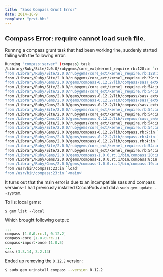 ```yaml
---
title: "Sass Compass Grunt Error"
date: 2014-10-9
template: "post.hbs"
---
```


## Compass Error: require cannot load such file.

Running a compass grunt task that had been working fine, suddenly started failing with the following error:

```bash
Running "compass:server" (compass) task
/Library/Ruby/Site/2.0.0/rubygems/core_ext/kernel_require.rb:128:in `require': cannot load such file -- sass/script/node (LoadError)
from /Library/Ruby/Site/2.0.0/rubygems/core_ext/kernel_require.rb:128:in `rescue in require'
from /Library/Ruby/Site/2.0.0/rubygems/core_ext/kernel_require.rb:39:in `require'
from /Library/Ruby/Gems/2.0.0/gems/compass-0.12.2/lib/compass/sass_extensions/monkey_patches/browser_support.rb:1:in `<top (required)>'
from /Library/Ruby/Site/2.0.0/rubygems/core_ext/kernel_require.rb:54:in `require'
from /Library/Ruby/Site/2.0.0/rubygems/core_ext/kernel_require.rb:54:in `require'
from /Library/Ruby/Gems/2.0.0/gems/compass-0.12.2/lib/compass/sass_extensions/monkey_patches.rb:2:in `block in <top (required)>'
from /Library/Ruby/Gems/2.0.0/gems/compass-0.12.2/lib/compass/sass_extensions/monkey_patches.rb:1:in `each'
from /Library/Ruby/Gems/2.0.0/gems/compass-0.12.2/lib/compass/sass_extensions/monkey_patches.rb:1:in `<top (required)>'
from /Library/Ruby/Site/2.0.0/rubygems/core_ext/kernel_require.rb:54:in `require'
from /Library/Ruby/Site/2.0.0/rubygems/core_ext/kernel_require.rb:54:in `require'
from /Library/Ruby/Gems/2.0.0/gems/compass-0.12.2/lib/compass/sass_extensions.rb:9:in `<top (required)>'
from /Library/Ruby/Site/2.0.0/rubygems/core_ext/kernel_require.rb:54:in `require'
from /Library/Ruby/Site/2.0.0/rubygems/core_ext/kernel_require.rb:54:in `require'
from /Library/Ruby/Gems/2.0.0/gems/compass-0.12.2/lib/compass.rb:5:in `block in <top (required)>'
from /Library/Ruby/Gems/2.0.0/gems/compass-0.12.2/lib/compass.rb:4:in `each'
from /Library/Ruby/Gems/2.0.0/gems/compass-0.12.2/lib/compass.rb:4:in `<top (required)>'
from /Library/Ruby/Site/2.0.0/rubygems/core_ext/kernel_require.rb:54:in `require'
from /Library/Ruby/Site/2.0.0/rubygems/core_ext/kernel_require.rb:54:in `require'
from /Library/Ruby/Gems/2.0.0/gems/compass-1.0.0.rc.1/bin/compass:20:in `block in <top (required)>'
from /Library/Ruby/Gems/2.0.0/gems/compass-1.0.0.rc.1/bin/compass:8:in `fallback_load_path'
from /Library/Ruby/Gems/2.0.0/gems/compass-1.0.0.rc.1/bin/compass:19:in `<top (required)>'
from /usr/bin/compass:23:in `load'
from /usr/bin/compass:23:in `<main>'
```

It turns out that the main error is due to an incompatible sass and compass versions- I had previously installed CocoaPods and did a `sudo gem update --system`.

To list local gems:

```
$ gem list --local
```

Which brought following output:

```ruby
...
compass (1.0.0.rc.1, 0.12.2)
compass-core (1.0.0.rc.1)
compass-import-once (1.0.5)
...
sass (3.3.14, 3.2.14)
```

Ended up removing the `0.12.2` version:

```bash
$ sudo gem uninstall compass --version 0.12.2
```
